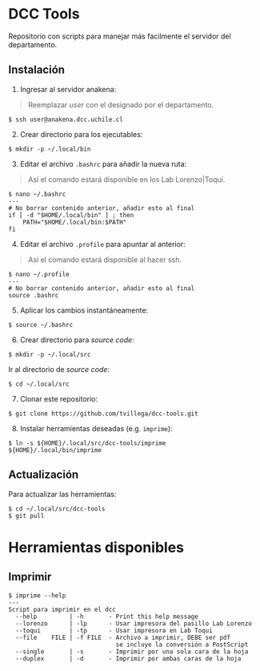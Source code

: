 # DCC Tools

Repositorio con scripts para manejar más facilmente el servidor del departamento.

## Instalación

1. Ingresar al servidor anakena:
> Reemplazar *user* con el designado por el departamento.
```
$ ssh user@anakena.dcc.uchile.cl
```

2. Crear directorio para los ejecutables:
```
$ mkdir -p ~/.local/bin
```

3. Editar el archivo `.bashrc` para añadir la nueva ruta:
> Así el comando estará disponible en los Lab Lorenzo|Toqui.
```
$ nano ~/.bashrc
---
# No borrar contenido anterior, añadir esto al final
if [ -d "$HOME/.local/bin" ] ; then
    PATH="$HOME/.local/bin:$PATH"
fi
```

4. Editar el archivo `.profile` para apuntar al anterior:
> Así el comando estará disponible al hacer ssh.
```
$ nano ~/.profile
---
# No borrar contenido anterior, añadir esto al final
source .bashrc
```

5. Aplicar los cambios instantáneamente:
```
$ source ~/.bashrc
```

6. Crear directorio para *source code*:
```
$ mkdir -p ~/.local/src
```

Ir al directorio de *source code*:
```
$ cd ~/.local/src
```

7. Clonar este repositorio:
```
$ git clone https://github.com/tvillega/dcc-tools.git
```

8. Instalar herramientas deseadas (e.g. `imprime`):
```
$ ln -s ${HOME}/.local/src/dcc-tools/imprime ${HOME}/.local/bin/imprime
```

## Actualización

Para actualizar las herramientas:
```
$ cd ~/.local/src/dcc-tools
$ git pull
```

# Herramientas disponibles

## Imprimir

```
$ imprime --help
---
Script para imprimir en el dcc
  --help         | -h       - Print this help message
  --lorenzo      | -lp      - Usar impresora del pasillo Lab Lorenzo
  --toqui        | -tp      - Usar impresora en Lab Toqui
  --file    FILE | -f FILE  - Archivo a imprimir, DEBE ser pdf
                              se incluye la conversión a PostScript
  --single       | -s       - Imprimir por una sola cara de la hoja
  --duplex       | -d       - Imprimir por ambas caras de la hoja
```
